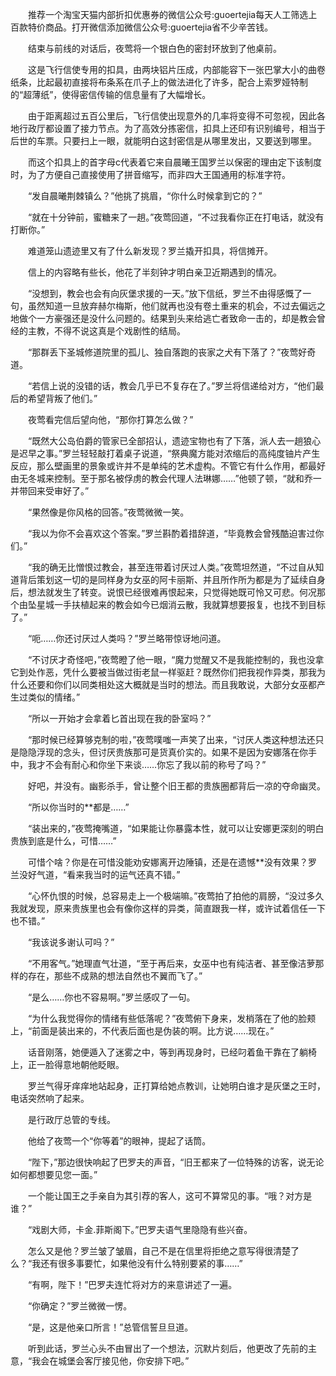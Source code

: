 　　推荐一个淘宝天猫内部折扣优惠券的微信公众号:guoertejia每天人工筛选上百款特价商品。打开微信添加微信公众号:guoertejia省不少辛苦钱。

　　结束与前线的对话后，夜莺将一个银白色的密封环放到了他桌前。

　　这是飞行信使专用的扣具，由两块铝片压成，内部能容下一张巴掌大小的曲卷纸条，比起最初直接将布条系在爪子上的做法进化了许多，配合上索罗娅特制的“超薄纸”，使得密信传输的信息量有了大幅增长。

　　由于距离超过五百公里后，飞行信使出现意外的几率将变得不可忽视，因此各地行政厅都设置了接力节点。为了高效分拣密信，扣具上还印有识别编号，相当于后世的车票。只要扫上一眼，就能明白这封密信是从哪里发出，又要送到哪里。

　　而这个扣具上的首字母c代表着它来自晨曦王国罗兰以保密的理由定下该制度时，为了方便自己直接使用了拼音缩写，而非四大王国通用的标准字符。

　　“发自晨曦荆棘镇么？”他挑了挑眉，“你什么时候拿到它的？”

　　“就在十分钟前，蜜糖来了一趟。”夜莺回道，“不过我看你正在打电话，就没有打断你。”

　　难道笼山遗迹里又有了什么新发现？罗兰撬开扣具，将信摊开。

　　信上的内容略有些长，他花了半刻钟才明白亲卫近期遇到的情况。

　　“没想到，教会也会有向灰堡求援的一天。”放下信纸，罗兰不由得感慨了一句，虽然知道一旦放弃赫尔梅斯，他们就再也没有卷土重来的机会，不过去偏远之地做个一方豪强还是没什么问题的。结果到头来给逃亡者致命一击的，却是教会曾经的主教，不得不说这真是个戏剧性的结局。

　　“那群丢下圣城修道院里的孤儿、独自落跑的丧家之犬有下落了？”夜莺好奇道。

　　“若信上说的没错的话，教会几乎已不复存在了。”罗兰将信递给对方，“他们最后的希望背叛了他们。”

　　夜莺看完信后望向他，“那你打算怎么做？”

　　“既然大公岛伯爵的管家已全部招认，遗迹宝物也有了下落，派人去一趟狼心是迟早之事。”罗兰轻轻敲打着桌子说道，“祭典魔方能对浓缩后的高纯度铀片产生反应，那么壁画里的景象或许并不是单纯的艺术虚构。不管它有什么作用，都最好由无冬城来控制。至于那名被俘虏的教会代理人法琳娜……”他顿了顿，“就和乔一并带回来受审好了。”

　　“果然像是你风格的回答。”夜莺微微一笑。

　　“我以为你不会喜欢这个答案。”罗兰斟酌着措辞道，“毕竟教会曾残酷迫害过你们。”

　　“我的确无比憎恨过教会，甚至连带着讨厌过人类。”夜莺坦然道，“不过自从知道背后策划这一切的是同样身为女巫的阿卡丽斯、并且所作所为都是为了延续自身后，想法就发生了转变。说恨已经很难再恨起来，只觉得她既可怜又可悲。何况那个由坠星城一手扶植起来的教会如今已烟消云散，我就算想要报复，也找不到目标了。”

　　“呃……你还讨厌过人类吗？”罗兰略带惊讶地问道。

　　“不讨厌才奇怪吧，”夜莺瞪了他一眼，“魔力觉醒又不是我能控制的，我也没拿它到处作恶，凭什么要被当做过街老鼠一样驱赶？既然你们把我视作异类，那我为什么还要和你们以同类相处这大概就是当时的想法。而且我敢说，大部分女巫都产生过类似的情绪。”

　　“所以一开始才会拿着匕首出现在我的卧室吗？”

　　“那时候已经算够克制的啦，”夜莺噗嗤一声笑了出来，“讨厌人类这种想法还只是隐隐浮现的念头，但讨厌贵族那可是货真价实的。如果不是因为安娜落在你手中，我才不会有耐心和你坐下来谈……你忘了我以前的称号了吗？”

　　好吧，并没有。幽影杀手，曾让整个旧王都的贵族圈都背后一凉的夺命幽灵。

　　“所以你当时的**都是……”

　　“装出来的，”夜莺掩嘴道，“如果能让你暴露本性，就可以让安娜更深刻的明白贵族到底是什么，可惜……”

　　可惜个啥？你是在可惜没能劝安娜离开边陲镇，还是在遗憾**没有效果？罗兰没好气道，“看来我当时的运气还真不错。”

　　“心怀仇恨的时候，总容易走上一个极端嘛。”夜莺拍了拍他的肩膀，“没过多久我就发现，原来贵族里也会有像你这样的异类，简直跟我一样，或许试着信任一下也不错。”

　　“我该说多谢认可吗？”

　　“不用客气。”她理直气壮道，“至于再后来，女巫中也有纯洁者、甚至像洁萝那样的存在，那些不成熟的想法自然也不翼而飞了。”

　　“是么……你也不容易啊。”罗兰感叹了一句。

　　“为什么我觉得你的情绪有些低落呢？”夜莺俯下身来，发梢落在了他的脸颊上，“前面是装出来的，不代表后面也是伪装的啊。比方说……现在。”

　　话音刚落，她便遁入了迷雾之中，等到再现身时，已经叼着鱼干靠在了躺椅上，正一脸得意地朝他眨眼。

　　罗兰气得牙痒痒地站起身，正打算给她点教训，让她明白谁才是灰堡之王时，电话突然响了起来。

　　是行政厅总管的专线。

　　他给了夜莺一个“你等着”的眼神，提起了话筒。

　　“陛下，”那边很快响起了巴罗夫的声音，“旧王都来了一位特殊的访客，说无论如何都想要见您一面。”

　　一个能让国王之手亲自为其引荐的客人，这可不算常见的事。“哦？对方是谁？”

　　“戏剧大师，卡金.菲斯阁下。”巴罗夫语气里隐隐有些兴奋。

　　怎么又是他？罗兰皱了皱眉，自己不是在信里将拒绝之意写得很清楚了么？“我还有很多事要忙，如果他没有什么特别要紧的事……”

　　“有啊，陛下！”巴罗夫连忙将对方的来意讲述了一遍。

　　“你确定？”罗兰微微一愣。

　　“是，这是他亲口所言！”总管信誓旦旦道。

　　听到此话，罗兰心头不由冒出了一个想法，沉默片刻后，他更改了先前的主意，“我会在城堡会客厅接见他，你安排下吧。”
